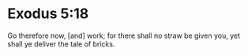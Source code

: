 # Exodus 5:18

Go therefore now, [and] work; for there shall no straw be given you, yet shall ye deliver the tale of bricks.